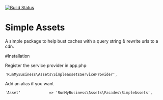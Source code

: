 [![Build Status](https://travis-ci.org/runmybusiness/laravel-simpleassets.png?branch=master)](https://travis-ci.org/runmybusiness/laravel-simpleassets)

Simple Assets
==================

A simple package to help bust caches with a query string & rewrite urls to a cdn.


#Installation

Register the service provider in app.php
```
'RunMyBusiness\Assets\SimpleassetsServiceProvider',
```

Add an alias if you want
```
'Asset' 			=> 'RunMyBusiness\Assets\Facades\SimpleAssets',
```
